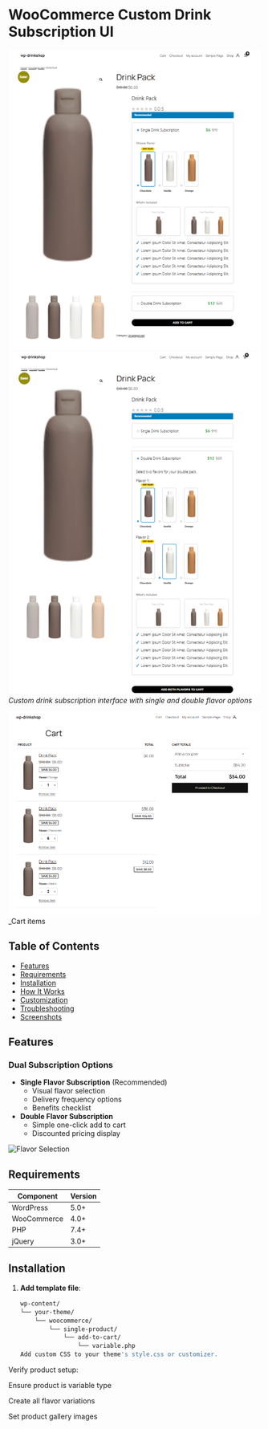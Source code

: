 # WooCommerce Custom Drink Subscription UI

![Main Product Interface](woocommerce/single-product/images/web-page1.png)
![Main Product Interface](woocommerce/single-product/images/web-page2.png)
_Custom drink subscription interface with single and double flavor options_

![Main Product Interface](woocommerce/single-product/images/web-cart.png)
\_Cart items

## Table of Contents

- [Features](#features)
- [Requirements](#requirements)
- [Installation](#installation)
- [How It Works](#how-it-works)
- [Customization](#customization)
- [Troubleshooting](#troubleshooting)
- [Screenshots](#screenshots)

## Features

### Dual Subscription Options

- **Single Flavor Subscription** (Recommended)
  - Visual flavor selection
  - Delivery frequency options
  - Benefits checklist
- **Double Flavor Subscription**
  - Simple one-click add to cart
  - Discounted pricing display

![Flavor Selection](flavor-selection-screenshot.jpg)

## Requirements

| Component   | Version |
| ----------- | ------- |
| WordPress   | 5.0+    |
| WooCommerce | 4.0+    |
| PHP         | 7.4+    |
| jQuery      | 3.0+    |

## Installation

1. **Add template file**:
   ```bash
   wp-content/
   └── your-theme/
       └── woocommerce/
           └── single-product/
               └── add-to-cart/
                   └── variable.php
   Add custom CSS to your theme's style.css or customizer.
   ```

Verify product setup:

Ensure product is variable type

Create all flavor variations

Set product gallery images
